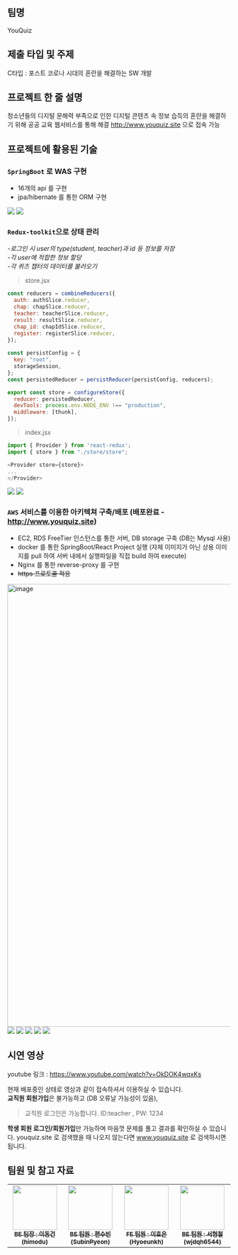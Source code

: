 ## 팀명
YouQuiz
## 제출 타입 및 주제
C타입 : 포스트 코로나 시대의 혼란을 해결하는 SW 개발

## 프로젝트 한 줄 설명
청소년들의 디지털 문해력 부족으로 인한 디지털 콘텐츠 속 정보 습득의 혼란을 해결하기 위해 공공 교육 웹서비스를 통해 해결
http://www.youquiz.site 으로 접속 가능

## 프로젝트에 활용된 기술

### `SpringBoot` 로 WAS 구현
- 16개의 api 를 구현 
- jpa/hibernate 를 통한 ORM 구현
<img src="https://img.shields.io/badge/Spring Boot-6DB33F?style=for-the-badge&logo=Spring Boot&logoColor=white"> 
<img src="https://img.shields.io/badge/Apache Tomcat-F8DC75?style=for-the-badge&logo=Apache Tomcat&logoColor=black"> 
 
### `Redux-toolkit`으로 상태 관리
-_로그인 시 user의 type(student, teacher)과 id 등 정보를 저장_<br>
-_각 user에 적합한 정보 할당_<br>
-_각 퀴즈 챕터의 데이터를 불러오기_<br>

>store.jsx
```JavaScript
const reducers = combineReducers({
  auth: authSlice.reducer,
  chap: chapSlice.reducer,
  teacher: teacherSlice.reducer,
  result: resultSlice.reducer,
  chap_id: chapIdSlice.reducer,
  register: registerSlice.reducer,
});
  
const persistConfig = {
  key: "root",
  storageSession,
};
const persistedReducer = persistReducer(persistConfig, reducers);

export const store = configureStore({
  reducer: persistedReducer,
  devTools: process.env.NODE_ENV !== "production",
  middleware: [thunk],
});
```
>index.jsx
```JavaScript
import { Provider } from 'react-redux';
import { store } from "./store/store";

<Provider store={store}>
...
</Provider>
```
<img src="https://img.shields.io/badge/React-61DAFB?style=for-the-badge&logo=React&logoColor=white">
<img src="https://img.shields.io/badge/Redux-764ABC?style=for-the-badge&logo=Redux&logoColor=white">

### `AWS` 서비스를 이용한 아키텍쳐 구축/배포 (배포완료 - http://www.youquiz.site)
- EC2, RDS FreeTier 인스턴스를 통한 서버, DB storage 구축 (DB는 Mysql 사용)
- docker 를 통한 SpringBoot/React Project 실행 (자체 이미지가 아닌 상용 이미지를 pull 하여 서버 내에서 실행파일을 직접 build 하여 execute)
- Nginx 를 통한 reverse-proxy 를 구현
- ~~https 프로토콜 적용~~

<img width="997" alt="image" src="https://github.com/YouquizProject/.github/assets/71763322/da922465-e861-467e-9cbd-069ed83a9d3f">

 
<img src="https://img.shields.io/badge/Amazon EC2-FF9900?style=for-the-badge&logo=Amazon EC2&logoColor=white"> 
<img src="https://img.shields.io/badge/Amazon RDS-527FFF?style=for-the-badge&logo=Amazon RDS&logoColor=white"> <img src="https://img.shields.io/badge/MySQL-4479A1?style=for-the-badge&logo=MySQL&logoColor=white">
<img src="https://img.shields.io/badge/Docker-2496ED?style=for-the-badge&logo=Docker&logoColor=white">  
<img src="https://img.shields.io/badge/NGINX-009639?style=for-the-badge&logo=NGINX&logoColor=white">  


## 시연 영상
youtube 링크 : https://www.youtube.com/watch?v=OkDOK4wqxKs

현재 배포중인 상태로 영상과 같이 접속하셔서 이용하실 수 있습니다. </br>
**교직원 회원가입**은 불가능하고 (DB 오류날 가능성이 있음),
> 교직원 로그인은 가능합니다. ID:teacher , PW: 1234 <br>

**학생 회원 로그인/회원가입**만 가능하며 마음껏 문제를 풀고 결과를 확인하실 수 있습니다. youquiz.site 로 검색했을 때 나오지 않는다면 www.youquiz.site 로 검색하시면 됩니다.

## 팀원 및 참고 자료
<table>
  <tbody>
    <tr>
      <td align="center"><a href="https://github.com/himodu"><img src="https://avatars.githubusercontent.com/u/71763322?v=4" width="100px;" alt=""/><br /><sub><b>BE 팀장 : 이동건 (himodu)</b></sub></a><br /></td>
      <td align="center"><a href="https://github.com/SubinPyeon"><img src="https://avatars.githubusercontent.com/u/105070397?v=4" width="100px;" alt=""/><br /><sub><b>BE 팀원 : 편수빈 (SubinPyeon) </b></sub></a><br /></td>
      <td align="center"><a href="https://github.com/Hyoeunkh"><img src="https://avatars.githubusercontent.com/u/102338613?s=64&v=4" width="100px;" alt=""/><br /><sub><b>FE 팀원 :  이효은 (Hyoeunkh) </b></sub></a><br /></td>
      <td align="center"><a href="https://github.com/wjdqh6544"><img src="https://avatars.githubusercontent.com/u/77498822?v=4" width="100px;" alt=""/><br /><sub><b>BE 팀원 : 서형철 (wjdqh6544) </b></sub></a><br /></td>
    </tr>
  </tbody>
</table>

